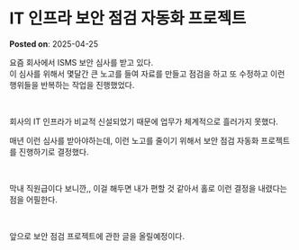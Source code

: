 # IT 인프라 보안 점검 자동화 프로젝트
**Posted on**: 2025-04-25

<p>요즘 회사에서 ISMS 보안 심사를 받고 있다.<br />이 심사를 위해서 몇달간 큰 노고를 들여 자료를 만들고 점검을 하고 또 수정하고 이런 행위들을 반복하는 작업을 진행했었다.</p>
<p>&nbsp;</p>
<p>회사의 IT 인프라가 비교적 신설되었기 때문에 업무가 체계적으로 흘러가지 못했다.</p>
<p>매년 이런 심사를 받아야하는데, 이런 노고를 줄이기 위해서 보안 점검 자동화 프로젝트를 진행하기로 결정했다.</p>
<p>&nbsp;</p>
<p>막내 직원급이다 보니깐,, 이걸 해두면 내가 편할 것 같아서 홀로 이런 결정을 내렸다는 점을 어필한다.</p>
<p>&nbsp;</p>
<p>앞으로 보안 점검 프로젝트에 관한 글을 올릴예정이다.</p>